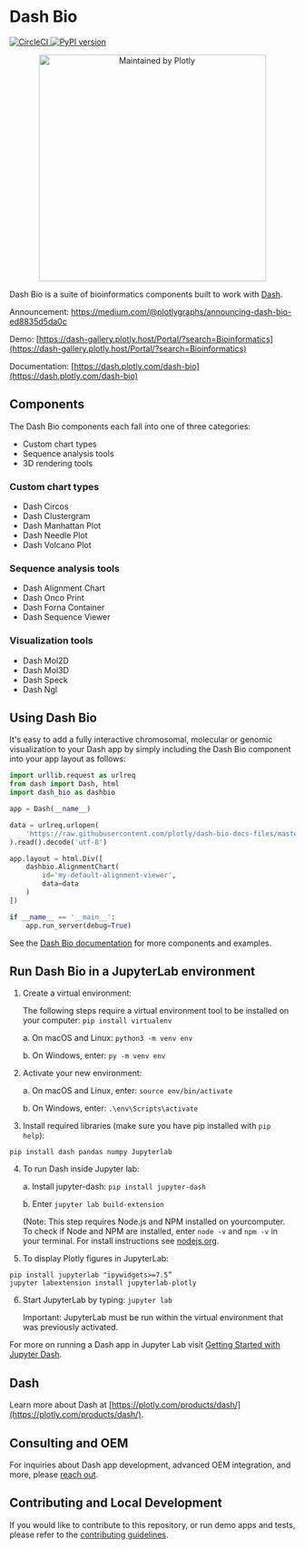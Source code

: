 # Dash Bio
[
![CircleCI](https://circleci.com/gh/plotly/dash-bio/tree/master.svg?style=svg)
](https://circleci.com/gh/plotly/dash-bio)
[
![PyPI version](https://badge.fury.io/py/dash-bio.svg)
](https://badge.fury.io/py/dash-bio)

<div align="center">
  <a href="https://dash.plotly.com/project-maintenance">
    <img src="https://dash.plotly.com/assets/images/maintained-by-plotly.png" width="400px" alt="Maintained by Plotly">
  </a>
</div>


Dash Bio is a suite of bioinformatics components built to work with
[Dash](https://github.com/plotly/dash/).

Announcement: https://medium.com/@plotlygraphs/announcing-dash-bio-ed8835d5da0c

Demo:
[https://dash-gallery.plotly.host/Portal/?search=Bioinformatics](https://dash-gallery.plotly.host/Portal/?search=Bioinformatics)

Documentation:
[https://dash.plotly.com/dash-bio](https://dash.plotly.com/dash-bio)

## Components

The Dash Bio components each fall into one of three categories:

- Custom chart types
- Sequence analysis tools
- 3D rendering tools


### Custom chart types

- Dash Circos
- Dash Clustergram
- Dash Manhattan Plot
- Dash Needle Plot
- Dash Volcano Plot

### Sequence analysis tools

- Dash Alignment Chart
- Dash Onco Print
- Dash Forna Container
- Dash Sequence Viewer

### Visualization tools

- Dash Mol2D
- Dash Mol3D
- Dash Speck
- Dash Ngl


## Using Dash Bio

It's easy to add a fully interactive chromosomal, molecular or genomic visualization to your Dash app by simply
including the Dash Bio component into your app layout as follows:

```python
import urllib.request as urlreq
from dash import Dash, html
import dash_bio as dashbio

app = Dash(__name__)

data = urlreq.urlopen(
    'https://raw.githubusercontent.com/plotly/dash-bio-docs-files/master/alignment_viewer_p53.fasta'
).read().decode('utf-8')

app.layout = html.Div([
    dashbio.AlignmentChart(
        id='my-default-alignment-viewer',
        data=data
    )
])

if __name__ == '__main__':
    app.run_server(debug=True)
```

See the [Dash Bio documentation](https://dash.plotly.com/dash-bio) for more components and examples.


## Run Dash Bio in a JupyterLab environment

1. Create a virtual environment:


    The following steps require a virtual environment tool to be installed on your computer: `pip install virtualenv`

    a. On macOS and Linux: `python3 -m venv env`

    b. On Windows, enter: `py -m venv env`

3. Activate your new environment:


    a. On macOS and Linux, enter: `source env/bin/activate`

    b. On Windows, enter: `.\env\Scripts\activate`

3. Install required libraries (make sure you have pip installed with `pip help`):
```
pip install dash pandas numpy Jupyterlab
```


4. To run Dash inside Jupyter lab:

    a. Install jupyter-dash:  `pip install jupyter-dash`

    b. Enter `jupyter lab build-extension`


    (Note: This step requires Node.js and NPM installed on yourcomputer. To check if Node and NPM are installed, enter `node -v` and `npm -v` in your terminal. For install instructions see [nodejs.org](https://nodejs.org/en/).

5. To display Plotly figures in JupyterLab:
```
pip install jupyterlab "ipywidgets>=7.5”
jupyter labextension install jupyterlab-plotly

```

6. Start JupyterLab by typing: `jupyter lab`

    Important: JupyterLab must be run within the virtual environment that was previously activated.


For more on running a Dash app in Jupyter Lab visit [Getting Started with Jupyter Dash](https://github.com/plotly/jupyter-dash/blob/master/notebooks/getting_started.ipynb).

## Dash

Learn more about Dash at
[https://plotly.com/products/dash/](https://plotly.com/products/dash/).

## Consulting and OEM

For inquiries about Dash app development, advanced OEM integration,
and more, please [reach
out](https://plotly.typeform.com/to/mH1Cpb).

## Contributing and Local Development

If you would like to contribute to this repository, or run demo apps and tests, please refer to
the [contributing
guidelines](https://github.com/plotly/dash-bio/blob/master/CONTRIBUTING.md).
